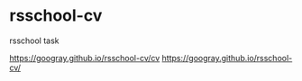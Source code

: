 # rsschool-cv

rsschool task

https://googray.github.io/rsschool-cv/cv https://googray.github.io/rsschool-cv/
